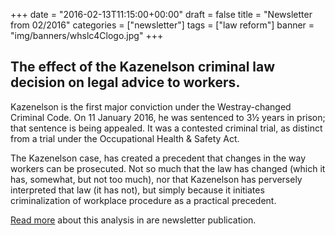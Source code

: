+++
date = "2016-02-13T11:15:00+00:00"
draft = false
title = "Newsletter from 02/2016"
categories = ["newsletter"]
tags = ["law reform"]
banner = "img/banners/whslc4Clogo.jpg"
+++
## The effect of the Kazenelson criminal law decision on legal advice to workers.

Kazenelson is the first major conviction under the Westray-changed Criminal Code. On 11 January 2016, he was sentenced to 3½ years in prison; that sentence is being appealed. It was a contested criminal trial, as distinct from a trial under the Occupational Health & Safety Act.

The Kazenelson case,
has created a precedent that changes in the way workers can be prosecuted. Not so much that the law has changed (which it has, somewhat, but not too much), nor that Kazenelson has perversely interpreted that law (it has not), but simply because it initiates criminalization of workplace procedure as a practical precedent.

[Read more](https://s3.amazonaws.com/newsletter.workers-safety.ca/newsletters/2016+02/2016+02.+Vol.24.+No.1+.pdf) about this analysis in are newsletter publication.
